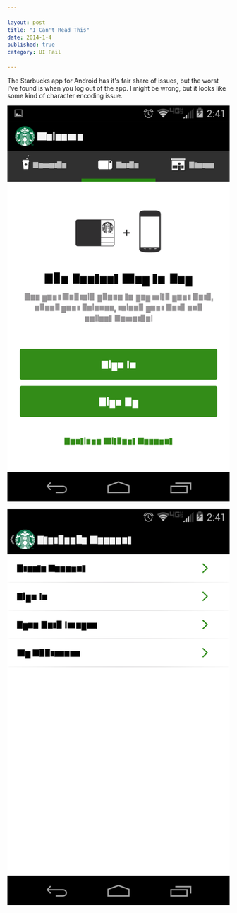 ```yaml
---

layout: post
title: "I Can't Read This"
date: 2014-1-4
published: true
category: UI Fail

---
```


The Starbucks app for Android has it's fair share of issues, but the worst I've found is when you log out of the app. I might be wrong, but it looks like some kind of character encoding issue.

<a href="/assets/2014/01/starbucks-shot-1.png"><img src="/assets/2014/01/starbucks-shot-1.png" class="img-responsive" alt="I can't read this, Starbucks" /></a>

<a href="/assets/2014/01/starbucks-shot-2.png"><img src="/assets/2014/01/starbucks-shot-2.png" class="img-responsive" alt="I can't read this either, Starbucks" /></a>